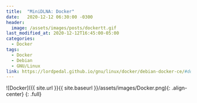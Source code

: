 ```yaml
---
title:  "MiniDLNA: Docker"
date:   2020-12-12 06:30:00 -0300
header:
  image: /assets/images/posts/dockertt.gif
last_modified_at: 2020-12-12T16:45:00-05:00
categories:
  - Docker
tags:
  - Docker
  - Debian
  - GNU/Linux
link: https://lordpedal.github.io/gnu/linux/docker/debian-docker-ce/#docker-minidlna
---
```


![Docker]({{ site.url }}{{ site.baseurl }}/assets/images/Docker.png){: .align-center}
{: .full}
